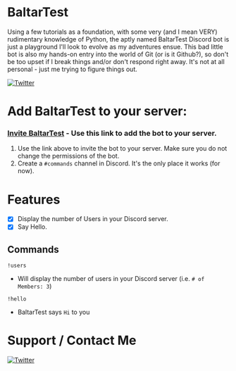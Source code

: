 # BaltarTest

Using a few tutorials as a foundation, with some very (and I mean VERY) rudimentary knowledge of Python, the aptly named BaltarTest Discord bot is just a playground I'll look to evolve as my adventures ensue. This bad little bot is also my hands-on entry into the world of Git (or is it Github?), so don't be too upset if I break things and/or don't respond right away. It's not at all personal - just me trying to figure things out.

[![Twitter](https://img.shields.io/badge/Twitter-Lyteforce-00ACED.svg?style=flat-square&logo=twitter)](https://twitter.com/lyteforce)

# Add BaltarTest to your server:

### [Invite BaltarTest](https://discordapp.com/oauth2/authorize?client_id=760240939494670366&scope=bot&permissions=748608) - Use this link to add the bot to your server.

1. Use the link above to invite the bot to your server. Make sure you do not change the permissions of the bot.
2. Create a `#commands` channel in Discord. It's the only place it works (for now).

# Features
- [x] Display the number of Users in your Discord server.
- [x] Say Hello.

## Commands
`!users`
- Will display the number of users in your Discord server (i.e. `# of Members: 3`)

`!hello`
- BaltarTest says `Hi` to you

# Support / Contact Me
[![Twitter](https://img.shields.io/badge/Twitter-Lyteforce-00ACED.svg?style=flat-square&logo=twitter)](https://twitter.com/lyteforce)
